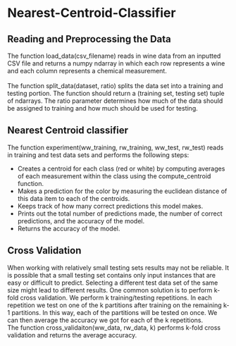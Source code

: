 # Nearest-Centroid-Classifier
## Reading and Preprocessing the Data
The function load_data(csv_filename) reads in wine data from an inputted CSV file and returns a numpy ndarray in which each row represents a wine and each column represents a chemical measurement.<br><br>
The function split_data(dataset, ratio) splits the data set into a training and testing portion. The function should return a (training set, testing set) tuple of ndarrays. The ratio parameter determines how much of the data should be assigned to training and how much should be used for testing.
## Nearest Centroid classifier
The function experiment(ww_training, rw_training, ww_test, rw_test) reads in training and test data sets and performs the following steps:
- Creates a centroid for each class (red or white) by computing averages of each measurement within the class using the compute_centroid function.
- Makes a prediction for the color by measuring the euclidean distance of this data item to each of the centroids.
- Keeps track of how many correct predictions this model makes.
- Prints out the total number of predictions made, the number of correct predictions, and the accuracy of the model.
- Returns the accuracy of the model.
## Cross Validation
When working with relatively small testing sets results may not be reliable.  It is possible that a small testing set contains only input instances that are easy or difficult to predict.  Selecting a different test data set of the same size might lead to different results.  One common solution is to perform k-fold cross validation.  We perform k training/testing repetitions. In each repetition we test on one of the k partitions after training on the remaining k-1 partitions. In this way, each of the partitions will be tested on once. We can then average the accuracy we got for each of the k repetitions.<br>
The function cross_validaiton(ww_data, rw_data, k) performs k-fold cross validation and returns the average accuracy.
